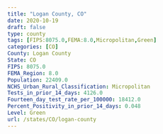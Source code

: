 ```yaml
---
title: "Logan County, CO"
date: 2020-10-19
draft: false
type: county
tags: [FIPS:8075.0,FEMA:8.0,Micropolitan,Green]
categories: [CO]
County: Logan County
State: CO
FIPS: 8075.0
FEMA_Region: 8.0
Population: 22409.0
NCHS_Urban_Rural_Classification: Micropolitan
Tests_in_prior_14_days: 4126.0
Fourteen_day_test_rate_per_100000: 18412.0
Percent_Positivity_in_prior_14_days: 0.048
Level: Green
url: /states/CO/logan-county
---
```



